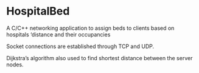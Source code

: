 # HospitalBed
A C/C++ networking application to assign beds to clients based on hospitals ‘distance and their occupancies

Socket connections are established through TCP and UDP.

Dijkstra’s algorithm also used to find shortest distance between the server nodes.

